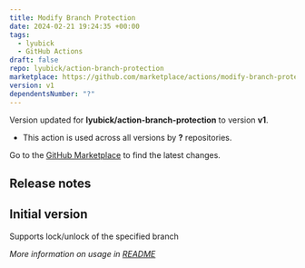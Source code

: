 ```yaml
---
title: Modify Branch Protection
date: 2024-02-21 19:24:35 +00:00
tags:
  - lyubick
  - GitHub Actions
draft: false
repo: lyubick/action-branch-protection
marketplace: https://github.com/marketplace/actions/modify-branch-protection
version: v1
dependentsNumber: "?"
---
```



Version updated for **lyubick/action-branch-protection** to version **v1**.
- This action is used across all versions by **?** repositories.

Go to the [GitHub Marketplace](https://github.com/marketplace/actions/modify-branch-protection) to find the latest changes.

## Release notes

## Initial version
Supports lock/unlock of the specified branch

*More information on usage in [README](https://github.com/lyubick/action-branch-protection/blob/main/README.md)*

